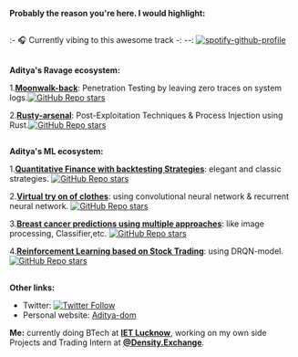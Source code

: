 **Probably the reason you're here. I would highlight:**
##

:- 🎧 Currently vibing to this awesome track -:
--:
[![spotify-github-profile](https://spotify-github-profile.vercel.app/api/view?uid=cmp0d8tkqc62rbkmktv4nk65e&cover_image=true&theme=novatorem&show_offline=false&background_color=121212&bar_color=53b14f&bar_color_cover=true)](https://spotify-github-profile.vercel.app/api/view?uid=cmp0d8tkqc62rbkmktv4nk65e&redirect=true)
##
**Aditya's Ravage ecosystem:**

1.[**Moonwalk-back**](https://github.com/Aditya-dom/moonwalk-back): Penetration Testing by leaving zero traces on system logs.[![GitHub Repo stars](https://img.shields.io/github/stars/Aditya-dom/moonwalk-back?style=social)](https://github.com/Aditya-dom/moonwalk-back)

2.[**Rusty-arsenal**](https://github.com/Aditya-dom/Rusty-arsenal): Post-Exploitation Techniques & Process Injection using Rust.[![GitHub Repo stars](https://img.shields.io/github/stars/Aditya-dom/Rusty-arsenal?style=social)](https://github.com/Aditya-dom/Rusty-arsenal)

##

**Aditya's ML ecosystem:**


1.[**Quantitative Finance with backtesting Strategies**](https://github.com/Aditya-dom/Quantfinance-with-backtesting): elegant and classic strategies. [![GitHub Repo stars](https://img.shields.io/github/stars/Aditya-dom/Quantfinance-with-backtesting?style=social)](https://github.com/Aditya-dom/Quantfinance-with-backtesting)

2.[**Virtual try on of clothes**](https://github.com/Aditya-dom/Try-on-of-clothes-using-CNN-RNN): using convolutional neural network & recurrent neural network. [![GitHub Repo stars](https://img.shields.io/github/stars/Aditya-dom/Try-on-of-clothes-using-CNN-RNN?style=social)](https://github.com/Aditya-dom/Try-on-of-clothes-using-CNN-RNN)

3.[**Breast cancer predictions using multiple approaches**](https://github.com/Aditya-dom/Breast-cancer-detection-using-LS-MaskRCNN-and-DL): like image processing, Classifier,etc. [![GitHub Repo stars](https://img.shields.io/github/stars/Aditya-dom/Breast-cancer-detection-using-LS-MaskRCNN-and-DL?style=social)](https://github.com/Aditya-dom/Breast-cancer-detection-using-LS-MaskRCNN-and-DL)

4.[**Reinforcement Learning based on Stock Trading**](https://github.com/Aditya-dom/Deep-Reinforcement-learning-stock-trading): using DRQN-model.[![GitHub Repo stars](https://img.shields.io/github/stars/Aditya-dom/Deep-Reinforcement-learning-stock-trading?style=social)](https://github.com/Aditya-dom/Deep-Reinforcement-learning-stock-trading)

##

**Other links:**

- Twitter: [![Twitter Follow](https://img.shields.io/twitter/follow/Aditya_dom10?style=social)](https://twitter.com/Aditya_dom10)
- Personal website: [Aditya-dom](https://aditya-dom.github.io/ak/)

**Me:** currently doing BTech at [**IET Lucknow**](https://www.ietlucknow.ac.in), working on my own side Projects and Trading Intern at [**@Density.Exchange**](https://density.exchange).



